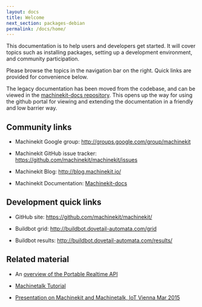 ```yaml
---
layout: docs
title: Welcome
next_section: packages-debian
permalink: /docs/home/
---
```


This documentation is to help users and developers get started.  It
will cover topics such as installing packages, setting up a
development environment, and community participation.

Please browse the topics in the navigation bar on the right.  Quick
links are provided for convenience below.

The legacy documentation has been moved from the codebase, and can be viewed
in the [machinekit-docs repository](https://github.com/machinekit/machinekit-docs).
This opens up the way for using the github portal for viewing and
extending the documentation in a friendly and low barrier way.


## Community links

- Machinekit Google group:  <http://groups.google.com/group/machinekit>

- Machinekit GitHub issue tracker:
  <https://github.com/machinekit/machinekit/issues>

- Machinekit Blog:  <http://blog.machinekit.io/>

- Machinekit Documentation: [Machinekit-docs](https://github.com/machinekit/machinekit-docs/blob/master/machinekit-documentation/documents-index.asciidoc)


## Development quick links

- GitHub site:  <https://github.com/machinekit/machinekit/>

- Buildbot grid:  <http://buildbot.dovetail-automata.com/grid>

- Buildbot results:  <http://buildbot.dovetail-automata.com/results/>

## Related material

- An [overview of the Portable Realtime API](http://static.mah.priv.at/public/portable-realtime-API-talk/osadl-rtapi.pdf)

- [Machinetalk Tutorial](http://static.mah.priv.at/public/tutorial/machinetalk-tutorial.pdf)

- [Presentation on Machinekit and Machinetalk, IoT Vienna Mar 2015](https://youtu.be/VPaaXHBu7gE)
